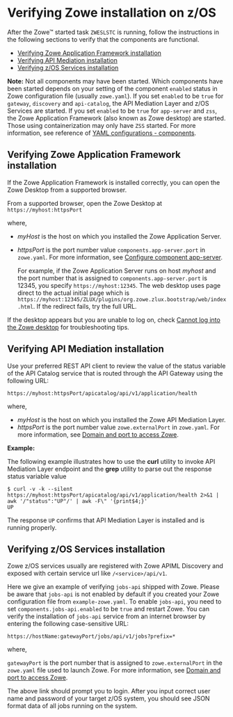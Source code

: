 # Verifying Zowe installation on z/OS

After the Zowe&trade; started task `ZWESLSTC` is running, follow the instructions in the following sections to verify that the components are functional. 

- [Verifying Zowe Application Framework installation](#verifying-zowe-application-framework-installation)
- [Verifying API Mediation installation](#verifying-api-mediation-installation)
- [Verifying z/OS Services installation](#verifying-z-os-services-installation)

**Note:** Not all components may have been started. Which components have been started depends on your setting of the component `enabled` status in Zowe configuration file (usually `zowe.yaml`). If you set `enabled` to be `true` for `gateway`, `discovery` and `api-catalog`, the API Mediation Layer and z/OS Services are started. If you set `enabled` to be `true` for `app-server` and `zss`, the Zowe Application Framework (also known as Zowe desktop) are started. Those using containerization may only have `ZSS` started. For more information, see reference of [YAML configurations - components](../appendix/zowe-yaml-configuration#yaml-configurations---components).

## Verifying Zowe Application Framework installation

If the Zowe Application Framework is installed correctly, you can open the Zowe Desktop from a supported browser.

From a supported browser, open the Zowe Desktop at `https://myhost:httpsPort`

where,

- _myHost_ is the host on which you installed the Zowe Application Server.
- _httpsPort_ is the port number value `components.app-server.port` in `zowe.yaml`. For more information, see [Configure component app-server](../appendix/zowe-yaml-configuration#configure-component-app-server).

  For example, if the Zowe Application Server runs on host _myhost_ and the port number that is assigned to `components.app-server.port` is 12345, you specify `https://myhost:12345`.  The web desktop uses page direct to the actual initial page which is `https://myhost:12345/ZLUX/plugins/org.zowe.zlux.bootstrap/web/index.html`. If the redirect fails, try the full URL.  

If the desktop appears but you are unable to log on, check [Cannot log into the Zowe desktop](../troubleshoot/app-framework/app-troubleshoot.md#cannot-log-in-to-the-zowe-desktop) for troubleshooting tips.


## Verifying API Mediation installation

Use your preferred REST API client to review the value of the status variable of the API Catalog service that is routed through the API Gateway using the following URL:

```
https://myhost:httpsPort/apicatalog/api/v1/application/health
```

where, 

- _myHost_ is the host on which you installed the Zowe API Mediation Layer.
- _httpsPort_ is the port number value `zowe.externalPort` in `zowe.yaml`. For more information, see [Domain and port to access Zowe](../appendix/zowe-yaml-configuration#domain-and-port-to-access-zowe).

**Example:**

The following example illustrates how to use the **curl** utility to invoke API Mediation Layer endpoint and the **grep** utility to parse out the response status variable value

```
$ curl -v -k --silent https://myhost:httpsPort/apicatalog/api/v1/application/health 2>&1 | awk '/"status":"UP"/' | awk -F\" '{print$4;}'
UP
```

The response `UP` confirms that API Mediation Layer is installed and is running properly.

## Verifying z/OS Services installation

Zowe z/OS services usually are registered with Zowe APIML Discovery and exposed with certain service url like `/<service>/api/v1`.

Here we give an example of verifying `jobs-api` shipped with Zowe. Please be aware that `jobs-api` is not enabled by default if you created your Zowe configuration file from `example-zowe.yaml`. To enable `jobs-api`, you need to set `components.jobs-api.enabled` to be `true` and restart Zowe. You can verify the installation of `jobs-api` service from an internet browser by entering the following case-sensitive URL:

```
https://hostName:gatewayPort/jobs/api/v1/jobs?prefix=*
```

where, 

`gatewayPort` is the port number that is assigned to `zowe.externalPort` in the `zowe.yaml` file used to launch Zowe. For more information, see [Domain and port to access Zowe](../appendix/zowe-yaml-configuration#domain-and-port-to-access-zowe).

The above link should prompt you to login. After you input correct user name and password of your target z/OS system, you should see JSON format data of all jobs running on the system.

